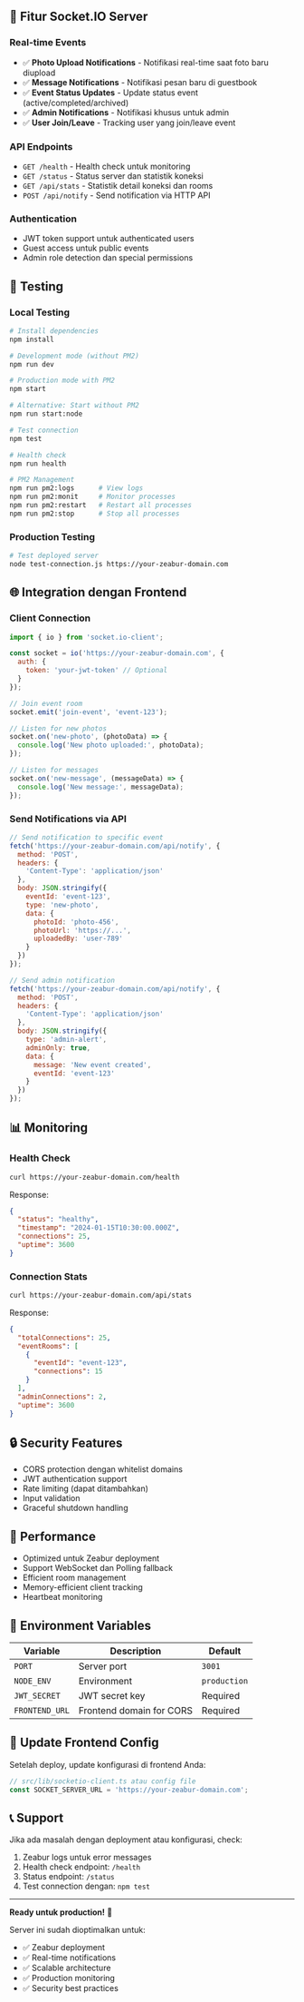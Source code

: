 
## 📡 Fitur Socket.IO Server

### Real-time Events
- ✅ **Photo Upload Notifications** - Notifikasi real-time saat foto baru diupload
- ✅ **Message Notifications** - Notifikasi pesan baru di guestbook
- ✅ **Event Status Updates** - Update status event (active/completed/archived)
- ✅ **Admin Notifications** - Notifikasi khusus untuk admin
- ✅ **User Join/Leave** - Tracking user yang join/leave event

### API Endpoints
- `GET /health` - Health check untuk monitoring
- `GET /status` - Status server dan statistik koneksi
- `GET /api/stats` - Statistik detail koneksi dan rooms
- `POST /api/notify` - Send notification via HTTP API

### Authentication
- JWT token support untuk authenticated users
- Guest access untuk public events
- Admin role detection dan special permissions

## 🔧 Testing

### Local Testing
```bash
# Install dependencies
npm install

# Development mode (without PM2)
npm run dev

# Production mode with PM2
npm start

# Alternative: Start without PM2
npm run start:node

# Test connection
npm test

# Health check
npm run health

# PM2 Management
npm run pm2:logs      # View logs
npm run pm2:monit     # Monitor processes
npm run pm2:restart   # Restart all processes
npm run pm2:stop      # Stop all processes
```

### Production Testing
```bash
# Test deployed server
node test-connection.js https://your-zeabur-domain.com
```

## 🌐 Integration dengan Frontend

### Client Connection
```javascript
import { io } from 'socket.io-client';

const socket = io('https://your-zeabur-domain.com', {
  auth: {
    token: 'your-jwt-token' // Optional
  }
});

// Join event room
socket.emit('join-event', 'event-123');

// Listen for new photos
socket.on('new-photo', (photoData) => {
  console.log('New photo uploaded:', photoData);
});

// Listen for messages
socket.on('new-message', (messageData) => {
  console.log('New message:', messageData);
});
```

### Send Notifications via API
```javascript
// Send notification to specific event
fetch('https://your-zeabur-domain.com/api/notify', {
  method: 'POST',
  headers: {
    'Content-Type': 'application/json'
  },
  body: JSON.stringify({
    eventId: 'event-123',
    type: 'new-photo',
    data: {
      photoId: 'photo-456',
      photoUrl: 'https://...',
      uploadedBy: 'user-789'
    }
  })
});

// Send admin notification
fetch('https://your-zeabur-domain.com/api/notify', {
  method: 'POST',
  headers: {
    'Content-Type': 'application/json'
  },
  body: JSON.stringify({
    type: 'admin-alert',
    adminOnly: true,
    data: {
      message: 'New event created',
      eventId: 'event-123'
    }
  })
});
```

## 📊 Monitoring

### Health Check
```bash
curl https://your-zeabur-domain.com/health
```

Response:
```json
{
  "status": "healthy",
  "timestamp": "2024-01-15T10:30:00.000Z",
  "connections": 25,
  "uptime": 3600
}
```

### Connection Stats
```bash
curl https://your-zeabur-domain.com/api/stats
```

Response:
```json
{
  "totalConnections": 25,
  "eventRooms": [
    {
      "eventId": "event-123",
      "connections": 15
    }
  ],
  "adminConnections": 2,
  "uptime": 3600
}
```

## 🔒 Security Features

- CORS protection dengan whitelist domains
- JWT authentication support
- Rate limiting (dapat ditambahkan)
- Input validation
- Graceful shutdown handling

## 🚀 Performance

- Optimized untuk Zeabur deployment
- Support WebSocket dan Polling fallback
- Efficient room management
- Memory-efficient client tracking
- Heartbeat monitoring

## 📝 Environment Variables

| Variable | Description | Default |
|----------|-------------|---------|
| `PORT` | Server port | `3001` |
| `NODE_ENV` | Environment | `production` |
| `JWT_SECRET` | JWT secret key | Required |
| `FRONTEND_URL` | Frontend domain for CORS | Required |

## 🔄 Update Frontend Config

Setelah deploy, update konfigurasi di frontend Anda:

```javascript
// src/lib/socketio-client.ts atau config file
const SOCKET_SERVER_URL = 'https://your-zeabur-domain.com';
```

## 📞 Support

Jika ada masalah dengan deployment atau konfigurasi, check:

1. Zeabur logs untuk error messages
2. Health check endpoint: `/health`
3. Status endpoint: `/status`
4. Test connection dengan: `npm test`

---

**Ready untuk production!** 🎉

Server ini sudah dioptimalkan untuk:
- ✅ Zeabur deployment
- ✅ Real-time notifications
- ✅ Scalable architecture
- ✅ Production monitoring
- ✅ Security best practices

